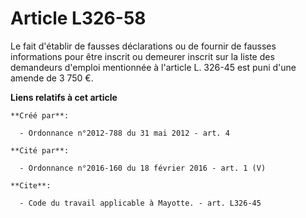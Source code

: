 # Article L326-58

Le fait d'établir de fausses déclarations ou de fournir de fausses informations pour être inscrit ou demeurer inscrit sur la
liste des demandeurs d'emploi mentionnée à l'article L. 326-45 est puni d'une amende de 3 750 €.

**Liens relatifs à cet article**

	**Créé par**:

	  - Ordonnance n°2012-788 du 31 mai 2012 - art. 4

	**Cité par**:

	  - Ordonnance n°2016-160 du 18 février 2016 - art. 1 (V)

	**Cite**:

	  - Code du travail applicable à Mayotte. - art. L326-45
